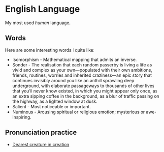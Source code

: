 # English Language
My most used _human_ language.

## Words
Here are some interesting words I quite like:
- Isomorphism - Mathematical mapping that admits an inverse.
- Sonder - The realisation that each random passerby is living a life as vivid and complex as your own—populated with their own ambitions, friends, routines, worries and inherited craziness—an epic story that continues invisibly around you like an anthill sprawling deep underground, with elaborate passageways to thousands of other lives that you’ll never know existed, in which you might appear only once, as an extra sipping coffee in the background, as a blur of traffic passing on the highway, as a lighted window at dusk.
- Salient - Most noticeable or important.
- Numinous - Arousing spiritual or religious emotion; mysterious or awe-inspiring.

## Pronunciation practice
- [Dearest creature in creation](http://www.i18nguy.com/chaos.html)